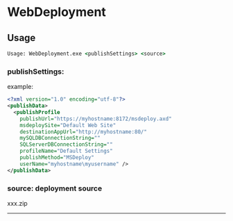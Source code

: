 ﻿# WebDeployment

## Usage

```cmd
Usage: WebDeployment.exe <publishSettings> <source>
```

### publishSettings:


example:

```xml
<?xml version="1.0" encoding="utf-8"?>
<publishData>
  <publishProfile
    publishUrl="https://myhostname:8172/msdeploy.axd"
    msdeploySite="Default Web Site"
    destinationAppUrl="http://myhostname:80/"
    mySQLDBConnectionString=""
    SQLServerDBConnectionString=""
    profileName="Default Settings"
    publishMethod="MSDeploy"
    userName="myhostname\myusername" />
</publishData>
```


### source: deployment source

xxx.zip 




---